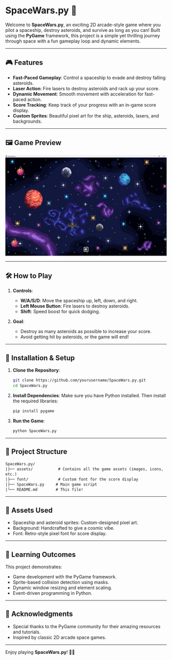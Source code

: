 # SpaceWars.py 🚀

Welcome to **SpaceWars.py**, an exciting 2D arcade-style game where you pilot a spaceship, destroy asteroids, and survive as long as you can! Built using the **PyGame** framework, this project is a simple yet thrilling journey through space with a fun gameplay loop and dynamic elements.

---

## 🎮 Features

- **Fast-Paced Gameplay**: Control a spaceship to evade and destroy falling asteroids.
- **Laser Action**: Fire lasers to destroy asteroids and rack up your score.
- **Dynamic Movement**: Smooth movement with acceleration for fast-paced action.
- **Score Tracking**: Keep track of your progress with an in-game score display.
- **Custom Sprites**: Beautiful pixel art for the ship, asteroids, lasers, and backgrounds.

---

## 🖼️ Game Preview

![Game Screenshot](assets/screenshot.png)

---

## 🛠️ How to Play

1. **Controls**:
   - **W/A/S/D**: Move the spaceship up, left, down, and right.
   - **Left Mouse Button**: Fire lasers to destroy asteroids.
   - **Shift**: Speed boost for quick dodging.

2. **Goal**:
   - Destroy as many asteroids as possible to increase your score.
   - Avoid getting hit by asteroids, or the game will end!

---

## 🚀 Installation & Setup

1. **Clone the Repository**:
   ```bash
   git clone https://github.com/yourusername/SpaceWars.py.git
   cd SpaceWars.py
   ```

2. **Install Dependencies**:
   Make sure you have Python installed. Then install the required libraries:
   ```bash
   pip install pygame
   ```

3. **Run the Game**:
   ```bash
   python SpaceWars.py
   ```

---

## 📂 Project Structure

```
SpaceWars.py/
|├── assets/           # Contains all the game assets (images, icons, etc.)
|├── font/             # Custom font for the score display
|├── SpaceWars.py     # Main game script
|└── README.md        # This file!
```

---

## 🎨 Assets Used

- Spaceship and asteroid sprites: Custom-designed pixel art.
- Background: Handcrafted to give a cosmic vibe.
- Font: Retro-style pixel font for score display.

---

## 📖 Learning Outcomes

This project demonstrates:

- Game development with the PyGame framework.
- Sprite-based collision detection using masks.
- Dynamic window resizing and element scaling.
- Event-driven programming in Python.

---

## 🎉 Acknowledgments

- Special thanks to the PyGame community for their amazing resources and tutorials.
- Inspired by classic 2D arcade space games.

---

Enjoy playing **SpaceWars.py**! 🚀✨

